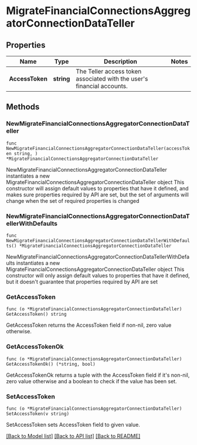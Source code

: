 # MigrateFinancialConnectionsAggregatorConnectionDataTeller

## Properties

Name | Type | Description | Notes
------------ | ------------- | ------------- | -------------
**AccessToken** | **string** | The Teller access token associated with the user&#39;s financial accounts. | 

## Methods

### NewMigrateFinancialConnectionsAggregatorConnectionDataTeller

`func NewMigrateFinancialConnectionsAggregatorConnectionDataTeller(accessToken string, ) *MigrateFinancialConnectionsAggregatorConnectionDataTeller`

NewMigrateFinancialConnectionsAggregatorConnectionDataTeller instantiates a new MigrateFinancialConnectionsAggregatorConnectionDataTeller object
This constructor will assign default values to properties that have it defined,
and makes sure properties required by API are set, but the set of arguments
will change when the set of required properties is changed

### NewMigrateFinancialConnectionsAggregatorConnectionDataTellerWithDefaults

`func NewMigrateFinancialConnectionsAggregatorConnectionDataTellerWithDefaults() *MigrateFinancialConnectionsAggregatorConnectionDataTeller`

NewMigrateFinancialConnectionsAggregatorConnectionDataTellerWithDefaults instantiates a new MigrateFinancialConnectionsAggregatorConnectionDataTeller object
This constructor will only assign default values to properties that have it defined,
but it doesn't guarantee that properties required by API are set

### GetAccessToken

`func (o *MigrateFinancialConnectionsAggregatorConnectionDataTeller) GetAccessToken() string`

GetAccessToken returns the AccessToken field if non-nil, zero value otherwise.

### GetAccessTokenOk

`func (o *MigrateFinancialConnectionsAggregatorConnectionDataTeller) GetAccessTokenOk() (*string, bool)`

GetAccessTokenOk returns a tuple with the AccessToken field if it's non-nil, zero value otherwise
and a boolean to check if the value has been set.

### SetAccessToken

`func (o *MigrateFinancialConnectionsAggregatorConnectionDataTeller) SetAccessToken(v string)`

SetAccessToken sets AccessToken field to given value.



[[Back to Model list]](../README.md#documentation-for-models) [[Back to API list]](../README.md#documentation-for-api-endpoints) [[Back to README]](../README.md)


